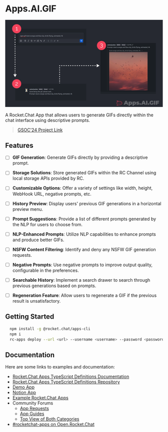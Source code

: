 # Apps.AI.GIF

![img](./docs/banner_img.png)

A Rocket.Chat App that allows users to generate GIFs directly within the chat interface using descriptive prompts. 

> [GSOC'24 Project Link](https://summerofcode.withgoogle.com/programs/2024/projects/41d12z0y)

## Features

- [ ] **GIF Generation**: Generate GIFs directly by providing a descriptive prompt.
- [ ] **Storage Solutions**: Store generated GIFs within the RC Channel using local storage APIs provided by RC.
- [ ] **Customizable Options**: Offer a variety of settings like width, height, WebHook URL, negative prompts, etc.
- [ ] **History Preview**: Display users' previous GIF generations in a horizontal preview menu.
- [ ] **Prompt Suggestions**: Provide a list of different prompts generated by the NLP for users to choose from.
- [ ] **NLP-Enhanced Prompts**: Utilize NLP capabilities to enhance prompts and produce better GIFs.
- [ ] **NSFW Content Filtering**: Identify and deny any NSFW GIF generation requests.
- [ ] **Negative Prompts**: Use negative prompts to improve output quality, configurable in the preferences.
- [ ] **Searchable History**: Implement a search drawer to search through previous generations based on prompts.
- [ ] **Regeneration Feature**: Allow users to regenerate a GIF if the previous result is unsatisfactory.



## Getting Started

```bash
  npm install -g @rocket.chat/apps-cli
  npm i
  rc-apps deploy --url <url> --username <username> --password <password>

```


## Documentation
Here are some links to examples and documentation:
- [Rocket.Chat Apps TypeScript Definitions Documentation](https://rocketchat.github.io/Rocket.Chat.Apps-engine/)
- [Rocket.Chat Apps TypeScript Definitions Repository](https://github.com/RocketChat/Rocket.Chat.Apps-engine)
- [Demo App](https://github.com/RocketChat/Rocket.Chat.Demo.App)
- [Notion App](https://github.com/RocketChat/Apps.Notion)
- [Example Rocket.Chat Apps](https://github.com/graywolf336/RocketChatApps)
- Community Forums
  - [App Requests](https://forums.rocket.chat/c/rocket-chat-apps/requests)
  - [App Guides](https://forums.rocket.chat/c/rocket-chat-apps/guides)
  - [Top View of Both Categories](https://forums.rocket.chat/c/rocket-chat-apps)
- [#rocketchat-apps on Open.Rocket.Chat](https://open.rocket.chat/channel/rocketchat-apps)
